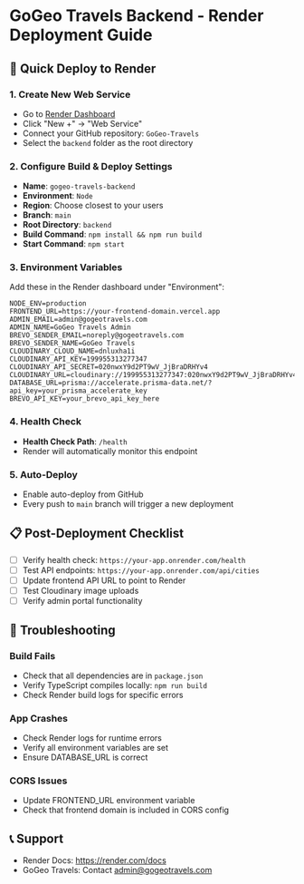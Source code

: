 # GoGeo Travels Backend - Render Deployment Guide

## 🚀 Quick Deploy to Render

### 1. Create New Web Service
- Go to [Render Dashboard](https://dashboard.render.com)
- Click "New +" → "Web Service"
- Connect your GitHub repository: `GoGeo-Travels`
- Select the `backend` folder as the root directory

### 2. Configure Build & Deploy Settings
- **Name**: `gogeo-travels-backend`
- **Environment**: `Node`
- **Region**: Choose closest to your users
- **Branch**: `main`
- **Root Directory**: `backend`
- **Build Command**: `npm install && npm run build`
- **Start Command**: `npm start`

### 3. Environment Variables
Add these in the Render dashboard under "Environment":

```
NODE_ENV=production
FRONTEND_URL=https://your-frontend-domain.vercel.app
ADMIN_EMAIL=admin@gogeotravels.com
ADMIN_NAME=GoGeo Travels Admin
BREVO_SENDER_EMAIL=noreply@gogeotravels.com
BREVO_SENDER_NAME=GoGeo Travels
CLOUDINARY_CLOUD_NAME=dnluxha1i
CLOUDINARY_API_KEY=199955313277347
CLOUDINARY_API_SECRET=020nwxY9d2PT9wV_JjBraDRHYv4
CLOUDINARY_URL=cloudinary://199955313277347:020nwxY9d2PT9wV_JjBraDRHYv4@dnluxha1i
DATABASE_URL=prisma://accelerate.prisma-data.net/?api_key=your_prisma_accelerate_key
BREVO_API_KEY=your_brevo_api_key_here
```

### 4. Health Check
- **Health Check Path**: `/health`
- Render will automatically monitor this endpoint

### 5. Auto-Deploy
- Enable auto-deploy from GitHub
- Every push to `main` branch will trigger a new deployment

## 📋 Post-Deployment Checklist

- [ ] Verify health check: `https://your-app.onrender.com/health`
- [ ] Test API endpoints: `https://your-app.onrender.com/api/cities`
- [ ] Update frontend API URL to point to Render
- [ ] Test Cloudinary image uploads
- [ ] Verify admin portal functionality

## 🔧 Troubleshooting

### Build Fails
- Check that all dependencies are in `package.json`
- Verify TypeScript compiles locally: `npm run build`
- Check Render build logs for specific errors

### App Crashes
- Check Render logs for runtime errors
- Verify all environment variables are set
- Ensure DATABASE_URL is correct

### CORS Issues
- Update FRONTEND_URL environment variable
- Check that frontend domain is included in CORS config

## 📞 Support
- Render Docs: https://render.com/docs
- GoGeo Travels: Contact admin@gogeotravels.com
